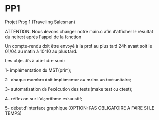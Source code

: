 PP1
===

Projet Prog 1 (Travelling Salesman)

ATTENTION: Nous devons changer notre main.c afin d'afficher le résultat du neirest après l'appel de la fonction


Un compte-rendu doit être envoyé à la prof au plus tard 24h avant soit le 01/04
au matin à 10h10 au plus tard.

Les objectifs à atteindre sont:

1- implémentation du MST(prim);

2- chaque membre doit implémenter au moins un test unitaire;

3- automatisation de l'exécution des tests (make test ou ctest);

4- réflexion sur l'algorithme exhaustif;

5- début d'interface graphique (OPTION: PAS OBLIGATOIRE A FAIRE SI LE TEMPS)




